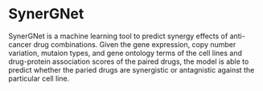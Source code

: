 # SynerGNet
SynerGNet is a machine learning tool to predict synergy effects of anti-cancer drug combinations. Given the gene expression, copy number variation, mutaion types, and gene ontology terms of the cell lines and drug-protein association scores of the paired drugs, the model is able to predict whether the paried drugs are synergistic or antagnistic against the particular cell line.
